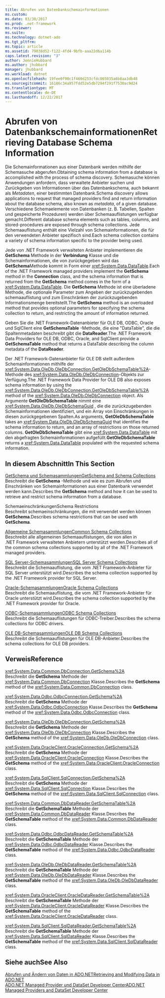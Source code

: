 ```yaml
---
title: Abrufen von Datenbankschemainformationen
ms.custom: 
ms.date: 03/30/2017
ms.prod: .net-framework
ms.reviewer: 
ms.suite: 
ms.technology: dotnet-ado
ms.tgt_pltfrm: 
ms.topic: article
ms.assetid: 79038d52-f122-4fd4-9bfb-aaa22d6a114b
caps.latest.revision: "3"
author: JennieHubbard
ms.author: jhubbard
manager: jhubbard
ms.workload: dotnet
ms.openlocfilehash: 19fee0f90c1f460d253cfdc865035a6b8aa3db48
ms.sourcegitcommit: 16186c34a957fdd52e5db7294f291f7530ac9d24
ms.translationtype: MT
ms.contentlocale: de-DE
ms.lasthandoff: 12/22/2017
---
```

# <a name="retrieving-database-schema-information"></a><span data-ttu-id="7466b-102">Abrufen von Datenbankschemainformationen</span><span class="sxs-lookup"><span data-stu-id="7466b-102">Retrieving Database Schema Information</span></span>
<span data-ttu-id="7466b-103">Die Schemainformationen aus einer Datenbank werden mithilfe der Schemasuche abgerufen.</span><span class="sxs-lookup"><span data-stu-id="7466b-103">Obtaining schema information from a database is accomplished with the process of schema discovery.</span></span> <span data-ttu-id="7466b-104">Schemasuche können Anwendungen anfordern, dass verwaltete Anbieter suchen und Zurückgeben von Informationen über das Datenbankschema, auch bekannt als *Metadaten*, einer bestimmten Datenbank.</span><span class="sxs-lookup"><span data-stu-id="7466b-104">Schema discovery allows applications to request that managed providers find and return information about the database schema, also known as *metadata*, of a given database.</span></span> <span data-ttu-id="7466b-105">Verschiedene Schemaelemente von Datenbanken (z. B. Tabellen, Spalten und gespeicherte Prozeduren) werden über Schemaauflistungen verfügbar gemacht.</span><span class="sxs-lookup"><span data-stu-id="7466b-105">Different database schema elements such as tables, columns, and stored-procedures are exposed through schema collections.</span></span> <span data-ttu-id="7466b-106">Jede Schemaauflistung enthält eine Vielzahl von Schemainformationen, die für den verwendeten Anbieter spezifisch sind.</span><span class="sxs-lookup"><span data-stu-id="7466b-106">Each schema collection contains a variety of schema information specific to the provider being used.</span></span>  
  
 <span data-ttu-id="7466b-107">Jede von .NET Framework verwalteten Anbieter implementieren die **GetSchema** Methode in der **Verbindung** Klasse und die Schemainformationen, die von zurückgegeben wird das **GetSchema**Methode kommt in Form einer <xref:System.Data.DataTable>.</span><span class="sxs-lookup"><span data-stu-id="7466b-107">Each of the .NET Framework managed providers implement the **GetSchema** method in the **Connection** class, and the schema information that is returned from the **GetSchema** method comes in the form of a <xref:System.Data.DataTable>.</span></span> <span data-ttu-id="7466b-108">Die **GetSchema** Methode ist eine überladene Methode, die optionale Parameter zum Angeben der zurückzugebenden schemaauflistung und zum Einschränken der zurückzugebenden Informationsmenge bereitstellt.</span><span class="sxs-lookup"><span data-stu-id="7466b-108">The **GetSchema** method is an overloaded method that provides optional parameters for specifying the schema collection to return, and restricting the amount of information returned.</span></span>  
  
 <span data-ttu-id="7466b-109">Geben Sie die .NET Framework-Datenanbieter für OLE DB, ODBC, Oracle und SqlClient eine **GetSchemaTable** -Methode, die eine "DataTable", die die Spaltenmetadaten beschreibt gibt die **DataReader**.</span><span class="sxs-lookup"><span data-stu-id="7466b-109">The .NET Framework Data Providers for OLE DB, ODBC, Oracle, and SqlClient provide a **GetSchemaTable** method that returns a DataTable describing the column metadata of the **DataReader**.</span></span>  
  
 <span data-ttu-id="7466b-110">Der .NET Framework-Datenanbieter für OLE DB stellt außerdem Schemainformationen mithilfe der <xref:System.Data.OleDb.OleDbConnection.GetOleDbSchemaTable%2A>-Methode des <xref:System.Data.OleDb.OleDbConnection>-Objekts zur Verfügung.</span><span class="sxs-lookup"><span data-stu-id="7466b-110">The .NET Framework Data Provider for OLE DB also exposes schema information by using the <xref:System.Data.OleDb.OleDbConnection.GetOleDbSchemaTable%2A> method of the <xref:System.Data.OleDb.OleDbConnection> object.</span></span> <span data-ttu-id="7466b-111">Als Argumente **GetOleDbSchemaTable** nimmt eine <xref:System.Data.OleDb.OleDbSchemaGuid> , die die zurückzugebenden Schemainformationen identifiziert, und ein Array von Einschränkungen in diesen zurückgegebenen Spalten.</span><span class="sxs-lookup"><span data-stu-id="7466b-111">As arguments, **GetOleDbSchemaTable** takes an <xref:System.Data.OleDb.OleDbSchemaGuid> that identifies the schema information to return, and an array of restrictions on those returned columns.</span></span> <span data-ttu-id="7466b-112">**GetOleDbSchemaTable** gibt eine <xref:System.Data.DataTable> mit den abgefragten Schemainformationen aufgefüllt.</span><span class="sxs-lookup"><span data-stu-id="7466b-112">**GetOleDbSchemaTable** returns a <xref:System.Data.DataTable> populated with the requested schema information.</span></span>  
  
## <a name="in-this-section"></a><span data-ttu-id="7466b-113">In diesem Abschnitt</span><span class="sxs-lookup"><span data-stu-id="7466b-113">In This Section</span></span>  
 [<span data-ttu-id="7466b-114">GetSchema und Schemasammlungen</span><span class="sxs-lookup"><span data-stu-id="7466b-114">GetSchema and Schema Collections</span></span>](../../../../docs/framework/data/adonet/getschema-and-schema-collections.md)  
 <span data-ttu-id="7466b-115">Beschreibt die **GetSchema** -Methode und wie es zum Abrufen und Einschränken von Schemainformationen aus einer Datenbank verwendet werden kann.</span><span class="sxs-lookup"><span data-stu-id="7466b-115">Describes the **GetSchema** method and how it can be used to retrieve and restrict schema information from a database.</span></span>  
  
 <span data-ttu-id="7466b-116">Schemaeinschränkungen</span><span class="sxs-lookup"><span data-stu-id="7466b-116">Schema Restrictions</span></span>  
 <span data-ttu-id="7466b-117">Beschreibt schemaeinschränkungen, die mit verwendet werden können **GetSchema**.</span><span class="sxs-lookup"><span data-stu-id="7466b-117">Describes schema restrictions that can be used with **GetSchema**.</span></span>  
  
 [<span data-ttu-id="7466b-118">Allgemeine Schemasammlungen</span><span class="sxs-lookup"><span data-stu-id="7466b-118">Common Schema Collections</span></span>](../../../../docs/framework/data/adonet/common-schema-collections.md)  
 <span data-ttu-id="7466b-119">Beschreibt alle allgemeinen Schemaauflistungen, die von allen in .NET Framework verwalteten Anbietern unterstützt werden.</span><span class="sxs-lookup"><span data-stu-id="7466b-119">Describes all of the common schema collections supported by all of the .NET Framework managed providers.</span></span>  
  
 [<span data-ttu-id="7466b-120">SQL Server-Schemasammlungen</span><span class="sxs-lookup"><span data-stu-id="7466b-120">SQL Server Schema Collections</span></span>](../../../../docs/framework/data/adonet/sql-server-schema-collections.md)  
 <span data-ttu-id="7466b-121">Beschreibt die Schemaauflistung, die vom .NET Framework-Anbieter für SQL Server unterstützt wird.</span><span class="sxs-lookup"><span data-stu-id="7466b-121">Describes the schema collection supported by the .NET Framework provider for SQL Server.</span></span>  
  
 [<span data-ttu-id="7466b-122">Oracle-Schemasammlungen</span><span class="sxs-lookup"><span data-stu-id="7466b-122">Oracle Schema Collections</span></span>](../../../../docs/framework/data/adonet/oracle-schema-collections.md)  
 <span data-ttu-id="7466b-123">Beschreibt die Schemaauflistung, die vom .NET Framework-Anbieter für Oracle unterstützt wird.</span><span class="sxs-lookup"><span data-stu-id="7466b-123">Describes the schema collection supported by the .NET Framework provider for Oracle.</span></span>  
  
 [<span data-ttu-id="7466b-124">ODBC-Schemasammlungen</span><span class="sxs-lookup"><span data-stu-id="7466b-124">ODBC Schema Collections</span></span>](../../../../docs/framework/data/adonet/odbc-schema-collections.md)  
 <span data-ttu-id="7466b-125">Beschreibt die Schemaauflistungen für ODBC-Treiber.</span><span class="sxs-lookup"><span data-stu-id="7466b-125">Describes the schema collections for ODBC drivers.</span></span>  
  
 [<span data-ttu-id="7466b-126">OLE DB-Schemasammlungen</span><span class="sxs-lookup"><span data-stu-id="7466b-126">OLE DB Schema Collections</span></span>](../../../../docs/framework/data/adonet/ole-db-schema-collections.md)  
 <span data-ttu-id="7466b-127">Beschreibt die Schemaauflistungen für OLE DB-Anbieter.</span><span class="sxs-lookup"><span data-stu-id="7466b-127">Describes the schema collections for OLE DB providers.</span></span>  
  
## <a name="reference"></a><span data-ttu-id="7466b-128">Verweis</span><span class="sxs-lookup"><span data-stu-id="7466b-128">Reference</span></span>  
 <xref:System.Data.Common.DbConnection.GetSchema%2A>  
 <span data-ttu-id="7466b-129">Beschreibt die **GetSchema** Methode der <xref:System.Data.Common.DbConnection> Klasse.</span><span class="sxs-lookup"><span data-stu-id="7466b-129">Describes the **GetSchema** method of the <xref:System.Data.Common.DbConnection> class.</span></span>  
  
 <xref:System.Data.Odbc.OdbcConnection.GetSchema%2A>  
 <span data-ttu-id="7466b-130">Beschreibt die **GetSchema** Methode der <xref:System.Data.Odbc.OdbcConnection> Klasse.</span><span class="sxs-lookup"><span data-stu-id="7466b-130">Describes the **GetSchema** method of the <xref:System.Data.Odbc.OdbcConnection> class.</span></span>  
  
 <xref:System.Data.OleDb.OleDbConnection.GetSchema%2A>  
 <span data-ttu-id="7466b-131">Beschreibt die **GetSchema** Methode der <xref:System.Data.OleDb.OleDbConnection> Klasse.</span><span class="sxs-lookup"><span data-stu-id="7466b-131">Describes the **GetSchema** method of the <xref:System.Data.OleDb.OleDbConnection> class.</span></span>  
  
 <xref:System.Data.OracleClient.OracleConnection.GetSchema%2A>  
 <span data-ttu-id="7466b-132">Beschreibt die **GetSchema** Methode der <xref:System.Data.OracleClient.OracleConnection> Klasse.</span><span class="sxs-lookup"><span data-stu-id="7466b-132">Describes the **GetSchema** method of the <xref:System.Data.OracleClient.OracleConnection> class.</span></span>  
  
 <xref:System.Data.SqlClient.SqlConnection.GetSchema%2A>  
 <span data-ttu-id="7466b-133">Beschreibt die **GetSchema** Methode der <xref:System.Data.SqlClient.SqlConnection> Klasse.</span><span class="sxs-lookup"><span data-stu-id="7466b-133">Describes the **GetSchema** method of the <xref:System.Data.SqlClient.SqlConnection> class.</span></span>  
  
 <xref:System.Data.Common.DbDataReader.GetSchemaTable%2A>  
 <span data-ttu-id="7466b-134">Beschreibt die **GetSchemaTable** Methode der <xref:System.Data.Common.DbDataReader> Klasse.</span><span class="sxs-lookup"><span data-stu-id="7466b-134">Describes the **GetSchemaTable** method of the <xref:System.Data.Common.DbDataReader> class.</span></span>  
  
 <xref:System.Data.Odbc.OdbcDataReader.GetSchemaTable%2A>  
 <span data-ttu-id="7466b-135">Beschreibt die **GetSchemaTable** Methode der <xref:System.Data.Odbc.OdbcDataReader> Klasse.</span><span class="sxs-lookup"><span data-stu-id="7466b-135">Describes the **GetSchemaTable** method of the <xref:System.Data.Odbc.OdbcDataReader> class.</span></span>  
  
 <xref:System.Data.OleDb.OleDbDataReader.GetSchemaTable%2A>  
 <span data-ttu-id="7466b-136">Beschreibt die **GetSchemaTable** Methode der <xref:System.Data.OleDb.OleDbDataReader> Klasse.</span><span class="sxs-lookup"><span data-stu-id="7466b-136">Describes the **GetSchemaTable** method of the <xref:System.Data.OleDb.OleDbDataReader> class.</span></span>  
  
 <xref:System.Data.OracleClient.OracleDataReader.GetSchemaTable%2A>  
 <span data-ttu-id="7466b-137">Beschreibt die **GetSchemaTable** Methode der <xref:System.Data.OracleClient.OracleDataReader> Klasse.</span><span class="sxs-lookup"><span data-stu-id="7466b-137">Describes the **GetSchemaTable** method of the <xref:System.Data.OracleClient.OracleDataReader> class.</span></span>  
  
 <xref:System.Data.SqlClient.SqlDataReader.GetSchemaTable%2A>  
 <span data-ttu-id="7466b-138">Beschreibt die **GetSchemaTable** Methode der <xref:System.Data.SqlClient.SqlDataReader> Klasse.</span><span class="sxs-lookup"><span data-stu-id="7466b-138">Describes the **GetSchemaTable** method of the <xref:System.Data.SqlClient.SqlDataReader> class.</span></span>  
  
## <a name="see-also"></a><span data-ttu-id="7466b-139">Siehe auch</span><span class="sxs-lookup"><span data-stu-id="7466b-139">See Also</span></span>  
 [<span data-ttu-id="7466b-140">Abrufen und Ändern von Daten in ADO.NET</span><span class="sxs-lookup"><span data-stu-id="7466b-140">Retrieving and Modifying Data in ADO.NET</span></span>](../../../../docs/framework/data/adonet/retrieving-and-modifying-data.md)  
 [<span data-ttu-id="7466b-141">ADO.NET Managed Provider und DataSet Developer Center</span><span class="sxs-lookup"><span data-stu-id="7466b-141">ADO.NET Managed Providers and DataSet Developer Center</span></span>](http://go.microsoft.com/fwlink/?LinkId=217917)
